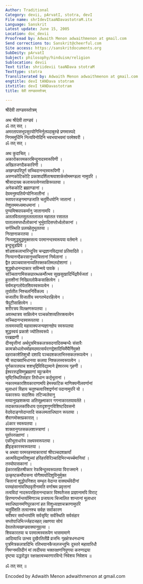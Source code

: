 ```yaml
---
Author: Traditional
Category: devii, pArvatI, stotra, devI
File name: shrIdevItaaNDavastotraM.itx
Language: Sanskrit
Latest update: June 15, 2005
Location: doc_devii
Proofread by: Adwaith Menon adwaithmenon at gmail.com
Send corrections to: Sanskrit@cheerful.com
Site access: https://sanskritdocuments.org
SubDeity: pArvatI
Subject: philosophy/hinduism/religion
Sublocation: devii
Text title: shriidevii taaNDava stotraM
Texttype: stotra
Transliterated by: Adwaith Menon adwaithmenon at gmail.com
engtitle: devI tANDava stotram
itxtitle: devI tANDavastotram
title: देवी ताण्डवस्तोत्रम्

---
```

  
 श्रीदेवी ताण्डवस्तोत्रम्   
  
अथ श्रीदेवी ताण्डवं ।  
ॐ तत् सत् ।  
अमरतापसभूपसुरयोगिभिर्नुतपदाबुरुहे प्रणमास्पदे  
निगममूर्धिनि नित्यविनोदिनि भवभयाभवमां परमेश्वरी ।  
ॐ तत् सत् ।  
  
अथ कुदाचित् ।  
अकारोकारमकारबिन्दुनादस्वरूपिणी ।  
अखिलजगदैककारिणी ।  
अखण्डपरिपूर्ण सच्चिदानन्दस्वरूपिणी ।  
अरुणकोटिकोटि प्रकाशदर्शिताश्रयाशार्कसोममण्डला नामुपरि ।  
श्रीसादाख्य कलारूपत्वेनसाक्षिरूपतया ।  
अनेककोटि ब्रह्माण्डानां ।  
देवमनुश्यतिर्यग्योनिजातीनां ।  
स्तापरजङ्गमाण्डजाति चतुर्विधयोनि जातानां ।  
तेशुत्तममध्यमाधमानां ।  
पुण्यमिश्रपापकर्मानु जातानामपि ।  
अतलवितलसुतलतलातल महातल रसातल  
पातालसप्तधौलोकानां भूर्भुवादिसप्तोर्ध्वलोकानां ।  
सर्गस्थिति प्रलयहेतुभूततया ।  
निरज्ञनाकरतया ।  
नित्यशुद्धबुद्धमुक्तसत्य परमानन्दस्वरूपया वर्तमाने ।  
इन्दुचूडप्रिये ।  
शोडशकलाभारिन्दुरिव चन्द्रज्ञानविद्यायां प्रतिवादिते ।  
नित्यानन्दैकरसानुभवचित्तानां निर्मलानां ।  
द्वैत प्रपञ्चवासनाव्यतिरक्तकलिमलदोशाणां ।  
शुद्धबोधानन्दाकार सविन्मये पावके ।  
सञ्चितागामिसकप्रारब्धकर्मोत्भव सुखसुखादिर्भिद्रवैर्यजतां ।  
हुताशीनां निखिललोकैकसाक्षित्वेन ।  
सर्वमङ्गलोपेतशिवस्वरूपत्वेन ।  
तुर्यातीत निश्चलनिर्विकल्प ।  
सजातीय विजातीय स्वगतभेदरहित्वेन ।  
त्रैपुटीसाक्षित्वेन ।  
शरीरत्रय विलक्षणरूपतया ।  
अवस्थात्रय साक्षित्वेन पञ्चकोशव्यतिरक्त्वत्वेन  
सच्चिदानन्दस्वरूपतया ।  
तत्वमस्यादि महावाक्यजन्यज्ञानज्ञेय  स्वरूपतया  
शुद्धस्वयं प्रकाशे ज्योतिस्वरूपे ।  
परब्रह्मणी ।  
दीनवृत्तीनां अर्थपुत्रमित्रकलत्रसदनादिसम्बन्धैः संसारैः  
कामक्रोधलोभमोहमदमात्सर्यरागद्वेशादिभिर्मेघैर्निमुक्ते  
दहराकाशेतिशुचौ दशादि पञ्चदशकलाभिस्सकलरूपत्वेन ।  
श्री सदाख्याभिधानया कलया निश्कलस्वरूपत्वेन ।  
पूर्णकारतयाच शशभृद्दिविविद्यामाने ईश्वरस्य गृहणी ।  
ईश्वररुद्रविष्णुब्रह्माणां व्युत्क्रमेन  
सृष्टिस्थितिसंहार तिरोधान कर्तृभूतानां ।  
नकारमकारशिवकाराणामपि हेमस्फटिक माणिक्यनीलवर्णानां  
मूलाधारं विहाय चतुश्चत्वारिशद्वर्णनां पदानामुपरि यो ।  
यकाररूपः सदाशिवः तटिज्वलेवानु  
मय्यानुग्रहशक्त्या अतिसूक्ष्माकार गगनाकारतयावर्तते ।  
तदाकाफलकांविधाय एतादृशगुणविशिष्टदिवसनो  
वेदवेदाङ्गवेदान्तादि सकलमताधिष्ठान रूपतया ।  
शैवागमोक्तप्रकारात् ।  
ॐकार स्वरूपतया ।  
शाक्तानुगतसकलशास्त्राणां ।  
पूर्वापरपक्षाणां ।  
एकीभूताधारेय लक्ष्यस्वरूपतया ।  
ह्रीइङ्कारस्वरूपतया ।  
च अथवा परमरहस्याकारायां श्रीपञ्चदशाक्षर्यां  
आत्मविद्यामतिशूच्यां हरिहरविरिञ्चादिभिरभ्यर्च्चमानियां ।  
तस्योपासकानां ।  
ईकारसहितश्रीकार रेफबिन्दुस्वरूपतया विराजमाने ।  
उत्कृष्टकर्मोपासना योगैश्वर्यादिशुविनुर्मुक्त  
चित्तानां शुद्धोपनिशत् सम्भृत वेदान्त वाक्यार्थवेदीनां  
परमहंसानांवरिष्ठवृतीनामति वर्णाश्रम प्रवृत्तानां  
तत्वविदां नादरूपरहितानन्दाकार विश्वतैजस प्राज्ञानामपि विराट्  
हिरण्यगर्भान्तर्यामिणाञ्च प्रजापत्य चिज्वलित शान्तानां मूलाधार  
स्वाधिष्ठानमणिपूरकानां हत विशुध्याज्ञाचक्राणामुपरि  
चतुर्विंशति तत्वानश्च सर्वज्ञ सर्वाकारण  
सर्वेश्वर सर्वान्तर्यामि सर्वसृष्टि सर्वस्थिति सर्वसंहार  
सप्तोपाधिभिःर्ज्जहदजहत् लक्षणया सोयं  
देवतत्तेत्यखण्डवाक्यानुवृत्या ।  
शिवकारतया च परमात्मस्वरूपेण भासमामाणे  
आदिव्याधि उत्भव दुखैरतितीव्रै व्रजभिः गृहक्षेत्रधनधान्य  
पुत्रमित्रकलत्रादिभिः रतिभयानकैजलजन्तुभिः दुस्तरे महावारिधौ  
निमग्नमतिदीनं मां त्वदीयया भक्तरक्षणनिपुणया करुणाद्रया  
दृष्ट्या उद्धरोद्धर रक्षरक्षत्वच्चरणारविन्दे निवेशय निवेशय ॥  
  
ॐ तत् सत् ॥  
  
  
Encoded by Adwaith Menon adwaithmenon at gmail.com  
  
